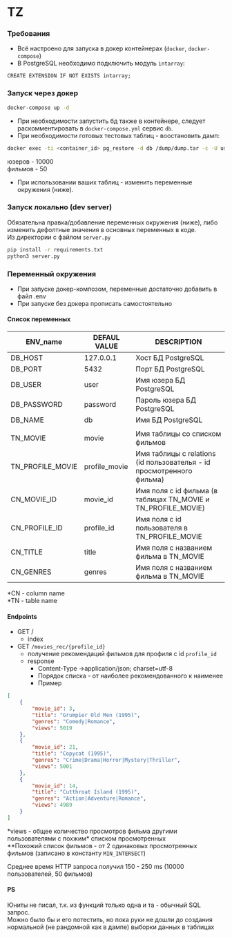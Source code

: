 # TZ

### Требования
- Всё настроено для запуска в докер контейнерах (`docker`, `docker-compose`)  
- В PostgreSQL необходимо подключить модуль `intarray`:
```postgresql
CREATE EXTENSION IF NOT EXISTS intarray;
```

### Запуск через докер
```bash
docker-compose up -d
```
- При необходимости запустить бд также в контейнере, следует раскомментировать в `docker-compose.yml` сервис `db`.  
- При необходимости готовых тестовых таблиц - воостановить дамп:
```bash
docker exec -ti <container_id> pg_restore -d db /dump/dump.tar -c -U user
```
юзеров - 10000  
фильмов - 50  
- При использовании ваших таблиц - изменить переменные окружения (ниже).  

### Запуск локально (dev server)
Обязательна правка/добавление переменных окружения (ниже), либо изменить дефолтные значения в основных переменных в коде.  
Из директории с файлом `server.py`
```bash
pip install -r requirements.txt
python3 server.py
```

### Переменный окружения
- При запуске докер-композом, переменные достаточно добавить в файл .env
- При запуске без докера прописать самостоятельно

#### Список переменных
| ENV_name | DEFAUL VALUE | DESCRIPTION |
|---|---|---|
| DB_HOST | 127.0.0.1 | Хост БД PostgreSQL |
| DB_PORT | 5432 | Порт БД PostgreSQL |
| DB_USER | user | Имя юзера БД PostgreSQL |
| DB_PASSWORD | password | Пароль юзера БД PostgreSQL |
| DB_NAME | db | Имя БД PostgreSQL |
|   |   |   |
| TN_MOVIE | movie | Имя таблицы со списком фильмов |
| TN_PROFILE_MOVIE | profile_movie | Имя таблицы с relations (id пользователья - id просмотренного фильма) |
| CN_MOVIE_ID | movie_id | Имя поля с id фильма (в таблицах TN_MOVIE и TN_PROFILE_MOVIE) |
| CN_PROFILE_ID | profile_id | Имя поля с id пользователя в TN_PROFILE_MOVIE |
| CN_TITLE | title | Имя поля с названием фильма в TN_MOVIE |
| CN_GENRES | genres | Имя поля с названием фильма в TN_MOVIE |

*CN - column name  
*TN - table name  

#### Endpoints

- GET / 
    - index 
- GET `/movies_rec/{profile_id}`
    - получение рекомендаций фильмов для профиля с id `profile_id`
    - response
        - Content-Type →application/json; charset=utf-8
        - Порядок списка - от наиболее рекомендованного к наименее
        - Пример
```json
[
    {
        "movie_id": 3,
        "title": "Grumpier Old Men (1995)",
        "genres": "Comedy|Romance",
        "views": 5019
    },
    {
        "movie_id": 21,
        "title": "Copycat (1995)",
        "genres": "Crime|Drama|Horror|Mystery|Thriller",
        "views": 5001
    },
    {
        "movie_id": 14,
        "title": "Cutthroat Island (1995)",
        "genres": "Action|Adventure|Romance",
        "views": 4989
    }
]
```
*views - общее количество просмотров фильма другими пользователями с похжим\* списком просмотренных  
**Похожий список фильмов - от 2 одинаковых просмотренных фильмов (записано в константу `MIN_INTERSECT`)  

Среднее время HTTP запроса получил 150 - 250 ms (10000 пользователей, 50 фильмов)

#### PS
Юниты не писал, т.к. из функций только одна и та - обычный SQL запрос.  
Можно было бы и его потестить, но пока руки не дошли до создания нормальной (не рандомной как в дампе) выборки данных в таблицах